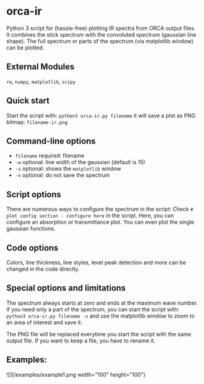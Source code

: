 # orca-ir
Python 3 script for (hassle-free) plotting IR spectra from ORCA output files. 
It combines the stick spectrum with the convoluted spectrum (gaussian line shape). 
The full spectrum or parts of the spectrum (via matplotlib window) can be plotted.

## External Modules
 `re`, `numpy`, `matplotlib`, `scipy`  

## Quick start
 Start the script with:
`python3 orca-ir.py filename`
it will save a plot as PNG bitmap:
`filename-ir.png`


## Command-line options
- `filename` required: filename
- `-w` optional: line width of the gaussian (default is 15)
- `-s` optional: shows the `matplotlib` window
- `-n` optional: do not save the spectrum

## Script options
There are numerous ways to configure the spectrum in the script:
Check `# plot config section - configure here` in the script. 
Here, you can configure an absorption or transmittance plot. 
You can even plot the single gaussian functions.

## Code options
Colors, line thickness, line styles, level peak detection and 
more can be changed in the code directly.

## Special options and limitations
The spectrum always starts at zero and ends at the maximum wave number. 
If you need only a part of the spectrum, you can start the script with:
`python3 orca-ir.py filename -s`
and use the matplotlib window to zoom to an area of interest and save it.

The PNG file will be replaced everytime you start the script with the same output file. 
If you want to keep a file, you have to rename it. 

## Examples:
![](/examples/example1.png width="100" height="100")
